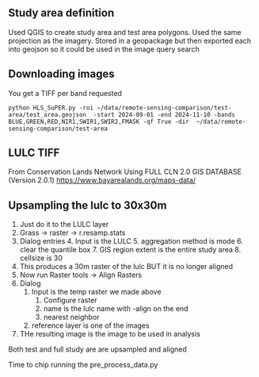## Study area definition
Used QGIS to create study area and test area polygons. Used the same projection as the imagery. Stored in a geopackage but then
exported each into geojson so it could be used in the image query search

## Downloading images
You get a TIFF per band requested
```shell
python HLS_SuPER.py -roi ~/data/remote-sensing-comparison/test-area/test_area.geojson  -start 2024-09-01 -end 2024-11-10 -bands BLUE,GREEN,RED,NIR1,SWIR1,SWIR2,FMASK -qf True -dir  ~/data/remote-sensing-comparison/test-area
```
## LULC TIFF 
From  Conservation Lands Network
Using FULL CLN 2.0 GIS DATABASE (Version 2.0.1)
https://www.bayarealands.org/maps-data/

## Upsampling the lulc to 30x30m

1. Just do it to the LULC layer 
2. Grass -> raster -> r.resamp.stats
3. Dialog entries 
   4. Input is the LULC
   5. aggregation method is mode
   6. clear the quantile box
   7. GIS region extent is the entire study area
   8. cellsize is 30
9. This produces a 30m raster of the lulc BUT it is no longer aligned
10. Now run Raster tools -> Align Rasters
11. Dialog
    1. Input is the temp raster we made above
        1. Configure raster
        14. name is the lulc name with -align on the end
        15. nearest neighbor
    2. reference layer is one of the images
3. THe resulting image is the image to be used in analysis

Both test and full study are are upsampled and aligned

Time to chip running the pre_process_data.py